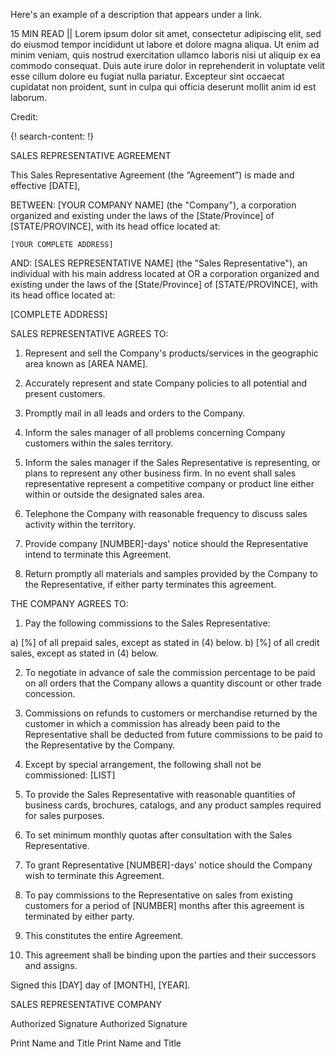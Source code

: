 Here's an example of a description that appears under a link.

15 MIN READ || Lorem ipsum dolor sit amet, consectetur adipiscing elit, sed do eiusmod tempor incididunt ut labore et dolore magna aliqua. Ut enim ad minim veniam, quis nostrud exercitation ullamco laboris nisi ut aliquip ex ea commodo consequat. Duis aute irure dolor in reprehenderit in voluptate velit esse cillum dolore eu fugiat nulla pariatur. Excepteur sint occaecat cupidatat non proident, sunt in culpa qui officia deserunt mollit anim id est laborum.

Credit: []()


{! search-content: !}

SALES REPRESENTATIVE AGREEMENT



This Sales Representative Agreement (the “Agreement”) is made and effective [DATE],


BETWEEN:	[YOUR COMPANY NAME] (the "Company"), a corporation organized and existing under the laws of the [State/Province] of [STATE/PROVINCE], with its head office located at:
	
	[YOUR COMPLETE ADDRESS] 

	
AND:	[SALES REPRESENTATIVE NAME] (the "Sales Representative"), an individual with his main address located at OR a corporation organized and existing under the laws of the [State/Province] of [STATE/PROVINCE], with its head office located at:

[COMPLETE ADDRESS]


SALES REPRESENTATIVE AGREES TO:

1.	Represent and sell the Company's products/services in the geographic area known as [AREA NAME]. 

2.	Accurately represent and state Company policies to all potential and present customers.

3.	Promptly mail in all leads and orders to the Company.

4.	Inform the sales manager of all problems concerning Company customers within the sales territory. 

5.	Inform the sales manager if the Sales Representative is representing, or plans to represent any other business firm. In no event shall sales representative represent a competitive company or product line either within or outside the designated sales area. 

6.	Telephone the Company with reasonable frequency to discuss sales activity within the territory. 

7.	Provide company [NUMBER]-days' notice should the Representative intend to terminate this Agreement. 

8.	Return promptly all materials and samples provided by the Company to the Representative, if either party terminates this agreement. 


THE COMPANY AGREES TO:

1.	Pay the following commissions to the Sales Representative:

a)	[%] of all prepaid sales, except as stated in (4) below.
b)	[%] of all credit sales, except as stated in (4) below.

2.	To negotiate in advance of sale the commission percentage to be paid on all orders that the Company allows a quantity discount or other trade concession. 

3.	Commissions on refunds to customers or merchandise returned by the customer in which a commission has already been paid to the Representative shall be deducted from future commissions to be paid to the Representative by the Company. 
4.	Except by special arrangement, the following shall not be commissioned: [LIST]

5.	To provide the Sales Representative with reasonable quantities of business cards, brochures, catalogs, and any product samples required for sales purposes. 

6.	To set minimum monthly quotas after consultation with the Sales Representative. 

7.	To grant Representative [NUMBER]-days' notice should the Company wish to terminate this Agreement. 

8.	To pay commissions to the Representative on sales from existing customers for a period of [NUMBER] months after this agreement is terminated by either party. 

9.	This constitutes the entire Agreement. 

10.	This agreement shall be binding upon the parties and their successors and assigns. 


Signed this [DAY] day of [MONTH], [YEAR]. 


SALES REPRESENTATIVE				COMPANY



													
Authorized Signature					Authorized Signature

													
Print Name and Title					Print Name and Title




